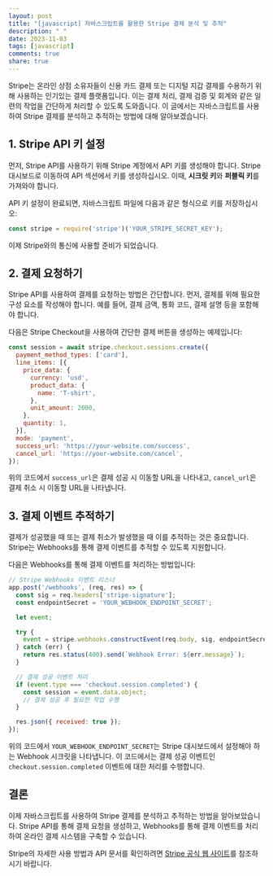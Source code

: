 ```yaml
---
layout: post
title: "[javascript] 자바스크립트를 활용한 Stripe 결제 분석 및 추적"
description: " "
date: 2023-11-03
tags: [javascript]
comments: true
share: true
---
```


Stripe는 온라인 상점 소유자들이 신용 카드 결제 또는 디지털 지갑 결제를 수용하기 위해 사용하는 인기있는 결제 플랫폼입니다. 이는 결제 처리, 결제 검증 및 회계와 같은 일련의 작업을 간단하게 처리할 수 있도록 도와줍니다. 이 글에서는 자바스크립트를 사용하여 Stripe 결제를 분석하고 추적하는 방법에 대해 알아보겠습니다.

## 1. Stripe API 키 설정

먼저, Stripe API를 사용하기 위해 Stripe 계정에서 API 키를 생성해야 합니다. Stripe 대시보드로 이동하여 API 섹션에서 키를 생성하십시오. 이때, **시크릿 키**와 **퍼블릭 키**를 가져와야 합니다. 

API 키 설정이 완료되면, 자바스크립트 파일에 다음과 같은 형식으로 키를 저장하십시오:

```javascript
const stripe = require('stripe')('YOUR_STRIPE_SECRET_KEY');
```

이제 Stripe와의 통신에 사용할 준비가 되었습니다.

## 2. 결제 요청하기

Stripe API를 사용하여 결제를 요청하는 방법은 간단합니다. 먼저, 결제를 위해 필요한 구성 요소를 작성해야 합니다. 예를 들어, 결제 금액, 통화 코드, 결제 설명 등을 포함해야 합니다.

다음은 Stripe Checkout을 사용하여 간단한 결제 버튼을 생성하는 예제입니다:

```javascript
const session = await stripe.checkout.sessions.create({
  payment_method_types: ['card'],
  line_items: [{
    price_data: {
      currency: 'usd',
      product_data: {
        name: 'T-shirt',
      },
      unit_amount: 2000,
    },
    quantity: 1,
  }],
  mode: 'payment',
  success_url: 'https://your-website.com/success',
  cancel_url: 'https://your-website.com/cancel',
});
```

위의 코드에서 `success_url`은 결제 성공 시 이동할 URL을 나타내고, `cancel_url`은 결제 취소 시 이동할 URL을 나타냅니다.

## 3. 결제 이벤트 추적하기

결제가 성공했을 때 또는 결제 취소가 발생했을 때 이를 추적하는 것은 중요합니다. Stripe는 Webhooks를 통해 결제 이벤트를 추적할 수 있도록 지원합니다.

다음은 Webhooks를 통해 결제 이벤트를 처리하는 방법입니다:

```javascript
// Stripe Webhooks 이벤트 리스너
app.post('/webhooks', (req, res) => {
  const sig = req.headers['stripe-signature'];
  const endpointSecret = 'YOUR_WEBHOOK_ENDPOINT_SECRET';

  let event;

  try {
    event = stripe.webhooks.constructEvent(req.body, sig, endpointSecret);
  } catch (err) {
    return res.status(400).send(`Webhook Error: ${err.message}`);
  }

  // 결제 성공 이벤트 처리
  if (event.type === 'checkout.session.completed') {
    const session = event.data.object;
    // 결제 성공 후 필요한 작업 수행
  }

  res.json({ received: true });
});
```

위의 코드에서 `YOUR_WEBHOOK_ENDPOINT_SECRET`는 Stripe 대시보드에서 설정해야 하는 Webhook 시크릿을 나타냅니다. 이 코드에서는 결제 성공 이벤트인 `checkout.session.completed` 이벤트에 대한 처리를 수행합니다.

## 결론

이제 자바스크립트를 사용하여 Stripe 결제를 분석하고 추적하는 방법을 알아보았습니다. Stripe API를 통해 결제 요청을 생성하고, Webhooks를 통해 결제 이벤트를 처리하여 온라인 결제 시스템을 구축할 수 있습니다.

Stripe의 자세한 사용 방법과 API 문서를 확인하려면 [Stripe 공식 웹 사이트](https://stripe.com/)를 참조하시기 바랍니다.